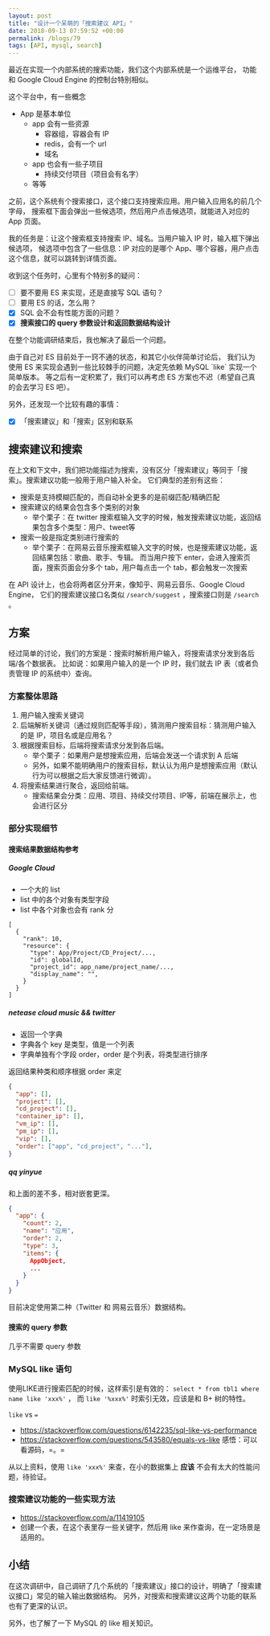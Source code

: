 ```yaml
---
layout: post
title: "设计一个呆萌的「搜索建议 API」"
date: 2018-09-13 07:59:52 +00:00
permalink: /blogs/79
tags: [API, mysql, search]
---
```

最近在实现一个内部系统的搜索功能，我们这个内部系统是一个运维平台，
功能和 Google Cloud Engine 的控制台特别相似。

这个平台中，有一些概念

-   App 是基本单位
    -   app 会有一些资源
        -   容器组，容器会有 IP
        -   redis，会有一个 url
        -   域名
    -   app 也会有一些子项目
        -   持续交付项目（项目会有名字）
    -   等等

之前，这个系统有个搜索接口，这个接口支持搜索应用。用户输入应用名的前几个字母，
搜索框下面会弹出一些候选项，然后用户点击候选项，就能进入对应的 App 页面。

我的任务是：让这个搜索框支持搜索 IP、域名。当用户输入 IP 时，输入框下弹出候选项，
候选项中包含了一些信息：IP 对应的是哪个 App、哪个容器，用户点击这个信息，就可以跳转到详情页面。

收到这个任务时，心里有个特别多的疑问：

-   [ ] 要不要用 ES 来实现，还是直接写 SQL 语句？
-   [ ] 要用 ES 的话，怎么用？
-   [X] SQL 会不会有性能方面的问题？
-   [X] **搜索接口的 query 参数设计和返回数据结构设计**

在整个功能调研结束后，我也解决了最后一个问题。

由于自己对 ES 目前处于一窍不通的状态，和其它小伙伴简单讨论后，
我们认为使用 ES 来实现会遇到一些比较棘手的问题，决定先依赖 MySQL \`like\` 实现一个简单版本。
等之后有一定积累了，我们可以再考虑 ES 方案也不迟（希望自己真的会去学习 ES 吧）。

另外，还发现一个比较有趣的事情：
- [X] 「搜索建议」和「搜索」区别和联系

## 搜索建议和搜索

在上文和下文中，我们把功能描述为搜索，没有区分「搜索建议」等同于「搜索」。搜索建议功能一般用于用户输入补全。
它们典型的差别有这些：

-   搜索是支持模糊匹配的，而自动补全更多的是前缀匹配/精确匹配
-   搜索建议的结果会包含多个类别的对象
    -   举个栗子：在 twitter 搜索框输入文字的时候，触发搜索建议功能，返回结果包含多个类型：用户、tweet等
-   搜索一般是指定类别进行搜索的
    -   举个栗子：在网易云音乐搜索框输入文字的时候，也是搜索建议功能，返回结果包括：歌曲、歌手、专辑。
        而当用户按下 enter，会进入搜索页面，搜索页面会分多个 tab，用户每点击一个 tab，都会触发一次搜索

在 API 设计上，也会将两者区分开来，像知乎、网易云音乐、Google Cloud Engine，
它们的搜索建议接口名类似 `/search/suggest` ，搜索接口则是 `/search` 。

## 方案

经过简单的讨论，我们的方案是：搜索时解析用户输入，将搜索请求分发到各后端/各个数据表。
比如说：如果用户输入的是一个 IP 时，我们就去 IP 表（或者负责管理 IP 的系统中）查询。


### 方案整体思路

1.  用户输入搜索关键词
2.  后端解析关键词（通过规则匹配等手段），猜测用户搜索目标：猜测用户输入的是 IP，项目名或是应用名？
3.  根据搜索目标，后端将搜索请求分发到各后端。
    -   举个栗子：如果用户是想搜索应用，后端会发送一个请求到 A 后端
    -   另外，如果不能明确用户的搜索目标，默认认为用户是想搜索应用（默认行为可以根据之后大家反馈进行微调）。
4.  将搜索结果进行聚合，返回给前端。
    -   搜索结果会分类：应用、项目、持续交付项目、IP等，前端在展示上，也会进行区分


### 部分实现细节

####  搜索结果数据结构参考

#####  Google Cloud
-   一个大的 list
-   list 中的各个对象有类型字段
-   list 中各个对象也会有 rank 分

```
[
  {
    "rank": 10,
    "resource": {
      "type": App/Project/CD_Project/...,
      "id": globalId,
      "project_id": app_name/project_name/...,
      "display_name": "",
    }
  }
]
```

#####  netease cloud music && twitter
-   返回一个字典
-   字典各个 key 是类型，值是一个列表
-   字典单独有个字段 order，order 是个列表，将类型进行排序

返回结果种类和顺序根据 order 来定

```json
{
  "app": [],
  "project": [],
  "cd_project": [],
  "container_ip": [],
  "vm_ip": [],
  "pm_ip": [],
  "vip": [],
  "order": ["app", "cd_project", "..."],
}
```

#####  qq yinyue

和上面的差不多，相对嵌套更深。

```json
{
  "app": {
    "count": 2,
    "name": "应用",
    "order": 2,
    "type": 3,
    "items": {
      AppObject,
      ...
    }
  }
}
```

目前决定使用第二种（Twitter 和 网易云音乐）数据结构。

####  搜索的 query 参数

几乎不需要 query 参数

###  MySQL like 语句

使用LIKE进行搜索匹配的时候，这样索引是有效的： `select * from tbl1 where name like 'xxx%'` ，
而 `like '%xxx%'` 时索引无效，应该是和 B+ 树的特性。

`like` vs `=`
  -   <https://stackoverflow.com/questions/6142235/sql-like-vs-performance>
  -   <https://stackoverflow.com/questions/543580/equals-vs-like>  感悟：可以看源码，=。=

从以上资料，使用 `like 'xxx%'` 来查，在小的数据集上 **应该** 不会有太大的性能问题，待验证。

### 搜索建议功能的一些实现方法

-  <https://stackoverflow.com/a/11419105>
  - 创建一个表，在这个表里存一些关键字，然后用 like 来作查询，在一定场景是适用的。

## 小结

在这次调研中，自己调研了几个系统的「搜索建议」接口的设计，明确了「搜索建议接口」常见的输入输出数据结构。
另外，对搜索和搜索建议这两个功能的联系也有了更深的认识。

另外，也了解了一下 MySQL 的 like 相关知识。